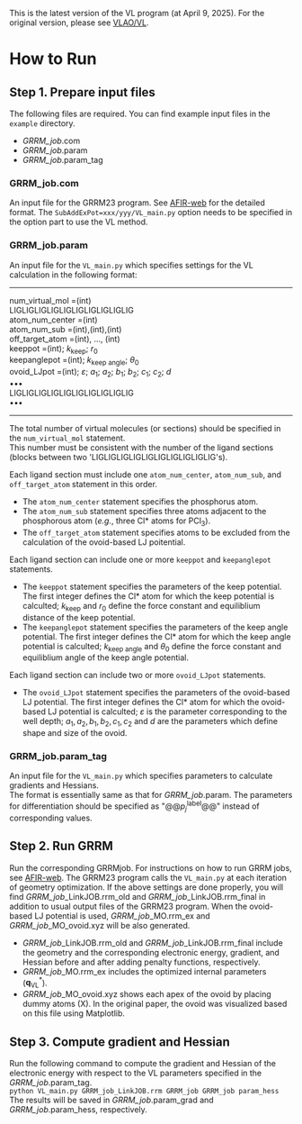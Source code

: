 This is the latest version of the VL program (at April 9, 2025). For the original version, please see [VLAO/VL](https://github.com/WatMat1127/VLAO/tree/main/VL).

# How to Run

## Step 1. Prepare input files
The following files are required. You can find example input files in the `example` directory.  
- _GRRM_job_.com
- _GRRM_job_.param
- _GRRM_job_.param_tag

### GRRM_job.com
An input file for the GRRM23 program. See [AFIR-web](https://afir.sci.hokudai.ac.jp) for the detailed format.
The `SubAddExPot=xxx/yyy/VL_main.py` option needs to be specified in the option part to use the VL method.

### GRRM_job.param
An input file for the `VL_main.py` which specifies settings for the VL calculation in the following format:

----------
num_virtual_mol   =(int)  
LIGLIGLIGLIGLIGLIGLIGLIGLIGLIG  
atom_num_center   =(int)  
atom_num_sub      =(int),(int),(int)  
off_target_atom   =(int), ..., (int)  
keeppot           =(int); $k_\mathrm{keep}$; $r_0$  
keepanglepot      =(int); $k_\mathrm{keep\ angle}$; $\theta_0$  
ovoid_LJpot       =(int); $\varepsilon$; $a_1$; $a_2$; $b_1$; $b_2$; $c_1$; $c_2$; $d$  
•••   
LIGLIGLIGLIGLIGLIGLIGLIGLIGLIG  
•••

----------


The total number of virtual molecules (or sections) should be specified in the `num_virtual_mol` statement.  
This number must be consistent with the number of the ligand sections (blocks between two 'LIGLIGLIGLIGLIGLIGLIGLIGLIGLIG's).  

Each ligand section must include one `atom_num_center`, `atom_num_sub`, and `off_target_atom` statement in this order.  
- The `atom_num_center` statement specifies the phosphorus atom.  
- The `atom_num_sub` statement specifies three atoms adjacent to the phosphorous atom (_e.g._, three Cl* atoms for PCl<sub>3</sub>).  
- The `off_target_atom` statement specifies atoms to be excluded from the calculation of the ovoid-based LJ poitential.
  
Each ligand section can include one or more `keeppot` and `keepanglepot` statements.
- The `keeppot` statement specifies the parameters of the keep potential. The first integer defines the Cl* atom for which the keep potential is calculted; $k_\mathrm{keep}$ and $r_0$ define the force constant and equiliblium distance of the keep potential.
- The `keepanglepot` statement specifies the parameters of the keep angle potential. The first integer defines the Cl* atom for which the keep angle potential is calculted; $k_\mathrm{keep\ angle}$ and $\theta_0$ define the force constant and equiliblium angle of the keep angle potential.

Each ligand section can include two or more `ovoid_LJpot` statements.
- The `ovoid_LJpot` statement specifies the parameters of the ovoid-based LJ potential. The first integer defines the Cl* atom for which the ovoid-based LJ potential is calculted; $\varepsilon$ is the parameter corresponding to the well depth; $a_1, a_2, b_1, b_2, c_1, c_2$ and $d$ are the parameters which define shape and size of the ovoid.

### GRRM_job.param_tag
An input file for the `VL_main.py` which specifies parameters to calculate gradients and Hessians.  
The format is essentially same as that for _GRRM_job_.param. The parameters for differentiation should be specified as "@@_p<sub>j</sub>_<sup>label</sup>@@" instead of corresponding values.  

## Step 2. Run GRRM 

Run the corresponding GRRMjob. For instructions on how to run GRRM jobs, see [AFIR-web](https://afir.sci.hokudai.ac.jp). The GRRM23 program calls the `VL_main.py` at each iteration of geometry optimization. If the above settings are done properly, you will find _GRRM_job_\_LinkJOB.rrm_old and _GRRM_job_\_LinkJOB.rrm_final in addition to usual output files of the GRRM23 program. When the ovoid-based LJ potential is used, _GRRM_job_\_MO.rrm\_ex and _GRRM_job_\_MO\_ovoid.xyz will be also generated.

- _GRRM_job_\_LinkJOB.rrm_old and _GRRM_job_\_LinkJOB.rrm_final include the geometry and the corresponding electronic energy, gradient, and Hessian before and after adding penalty functions, respectively.
- _GRRM_job_\_MO.rrm\_ex includes the optimized internal parameters ($\mathbf{q}^*_{\mathrm{VL}}$).
- _GRRM_job_\_MO\_ovoid.xyz shows each apex of the ovoid by placing dummy atoms (X). In the original paper, the ovoid was visualized based on this file using Matplotlib.

## Step 3. Compute gradient and Hessian 

Run the following command to compute the gradient and Hessian of the electronic energy with respect to the VL parameters specified in the _GRRM_job_.param_tag.  
`python VL_main.py GRRM_job_LinkJOB.rrm GRRM_job GRRM_job param_hess`  
The results will be saved in _GRRM_job_\.param\_grad and _GRRM_job_.param\_hess, respectively.
